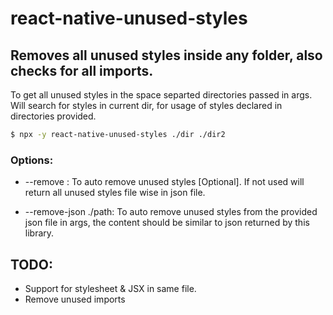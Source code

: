 # react-native-unused-styles
## Removes all unused styles inside any folder, also checks for all imports.

To get all unused styles in the space separted directories passed in args.
Will search for styles in current dir, for usage of styles declared in directories provided.

```bash
$ npx -y react-native-unused-styles ./dir ./dir2
```

### Options:
- --remove : To auto remove unused styles [Optional]. If not used will return all  unused styles file wise in json file.

- --remove-json ./path: To auto remove unused styles from the provided json file in args, the content should be similar to json returned by this library.



## TODO:
- Support for stylesheet & JSX in same file.
- Remove unused imports